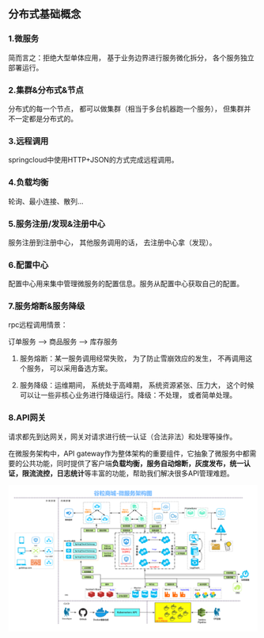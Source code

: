 ## 分布式基础概念

### 1.微服务

简而言之：拒绝大型单体应用， 基于业务边界进行服务微化拆分， 各个服务独立部署运行。

### 2.集群&分布式&节点

分布式的每一个节点， 都可以做集群（相当于多台机器跑一个服务）， 但集群并不一定都是分布式的。

### 3.远程调用

springcloud中使用HTTP+JSON的方式完成远程调用。

### 4.负载均衡

轮询、最小连接、散列...

### 5.服务注册/发现&注册中心

服务注册到注册中心， 其他服务调用的话， 去注册中心拿（发现）。

### 6.配置中心

配置中心用来集中管理微服务的配置信息。服务从配置中心获取自己的配置。

### 7.服务熔断&服务降级

rpc远程调用情景：

订单服务 --> 商品服务 --> 库存服务

1. 服务熔断：某一服务调用经常失败， 为了防止雪崩效应的发生， 不再调用这个服务， 可以采用备选方案。

2. 服务降级：运维期间， 系统处于高峰期， 系统资源紧张、压力大， 这个时候可以让一些非核心业务进行降级运行。降级：不处理， 或者简单处理。

### 8.API网关

请求都先到达网关，网关对请求进行统一认证（合法非法）和处理等操作。

在微服务架构中，API gateway作为整体架构的重要组件，它抽象了微服务中都需要的公共功能，同时提供了客户端**负载均衡，服务自动熔断，灰度发布，统一认证，限流流控，日志统计**等丰富的功能，帮助我们解决很多API管理难题。

![谷粒商城-微服务架构图](其他/谷粒商城-微服务架构图.jpg)



